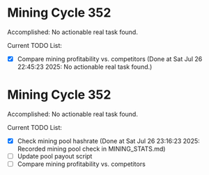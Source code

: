 # Mining Cycle 352

Accomplished: No actionable real task found.

Current TODO List:

- [x] Compare mining profitability vs. competitors  (Done at Sat Jul 26 22:45:23 2025: No actionable real task found.)

# Mining Cycle 352

Accomplished: No actionable real task found.

Current TODO List:

- [x] Check mining pool hashrate  (Done at Sat Jul 26 23:16:23 2025: Recorded mining pool check in MINING_STATS.md)
- [ ] Update pool payout script
- [ ] Compare mining profitability vs. competitors